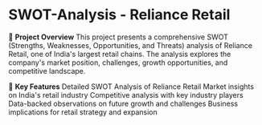# SWOT-Analysis - Reliance Retail

📝 **Project Overview**
This project presents a comprehensive SWOT (Strengths, Weaknesses, Opportunities, and Threats) analysis of Reliance Retail, one of India's largest retail chains. The analysis explores the company's market position, challenges, growth opportunities, and competitive landscape.

📌 **Key Features**
Detailed SWOT Analysis of Reliance Retail
Market insights on India's retail industry
Competitive analysis with key industry players
Data-backed observations on future growth and challenges
Business implications for retail strategy and expansion
